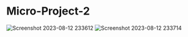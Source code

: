 # Micro-Project-2
![Screenshot 2023-08-12 233612](https://github.com/aamishhussain23/Micro-Project-2/assets/72141211/9eb75524-10d0-49bd-b221-cc4ec9a600f2)
![Screenshot 2023-08-12 233714](https://github.com/aamishhussain23/Micro-Project-2/assets/72141211/039895f0-f37f-42c1-9bf2-965aac695f52)
